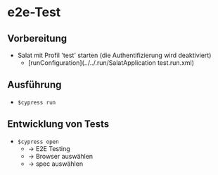# e2e-Test
## Vorbereitung
* Salat mit Profil 'test' starten (die Authentifizierung wird deaktiviert)
  * [runConfiguration](../../.run/SalatApplication test.run.xml)

## Ausführung
* `$cypress run`

## Entwicklung von Tests
* `$cypress open`
  * -> E2E Testing
  * -> Browser auswählen
  * -> spec auswählen
 